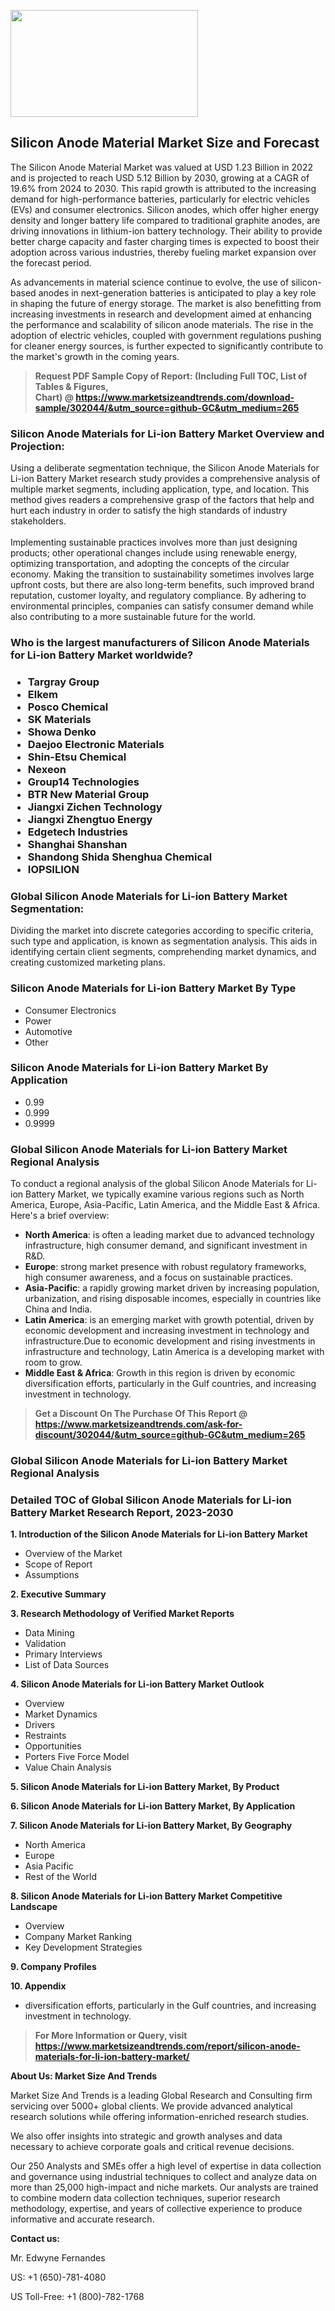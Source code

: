 <p><img class="alignnone size-medium wp-image-20088" src="https://ffe5etoiles.com/wp-content/uploads/2024/12/MST1-300x171.png" alt="" width="300" height="171" /></p><h2>Silicon Anode Material Market Size and Forecast</h2><p>The Silicon Anode Material Market was valued at USD 1.23 Billion in 2022 and is projected to reach USD 5.12 Billion by 2030, growing at a CAGR of 19.6% from 2024 to 2030. This rapid growth is attributed to the increasing demand for high-performance batteries, particularly for electric vehicles (EVs) and consumer electronics. Silicon anodes, which offer higher energy density and longer battery life compared to traditional graphite anodes, are driving innovations in lithium-ion battery technology. Their ability to provide better charge capacity and faster charging times is expected to boost their adoption across various industries, thereby fueling market expansion over the forecast period.</p><p>As advancements in material science continue to evolve, the use of silicon-based anodes in next-generation batteries is anticipated to play a key role in shaping the future of energy storage. The market is also benefitting from increasing investments in research and development aimed at enhancing the performance and scalability of silicon anode materials. The rise in the adoption of electric vehicles, coupled with government regulations pushing for cleaner energy sources, is further expected to significantly contribute to the market's growth in the coming years.</p></p><blockquote id="" class=""><strong>Request PDF Sample Copy of Report: (Including Full TOC, List of Tables &amp; Figures, Chart)&nbsp;@&nbsp;<strong><a href="https://www.marketsizeandtrends.com/download-sample/302044/&utm_source=github-GC&utm_medium=265" target="_blank">https://www.marketsizeandtrends.com/download-sample/302044/&utm_source=github-GC&utm_medium=265</a></strong></strong></blockquote><h3 id="" class="">Silicon Anode Materials for Li-ion Battery Market&nbsp;Overview and Projection:</h3><p id="" class="">Using a deliberate segmentation technique, the Silicon Anode Materials for Li-ion Battery Market research study provides a comprehensive analysis of multiple market segments, including application, type, and location. This method gives readers a comprehensive grasp of the factors that help and hurt each industry in order to satisfy the high standards of industry stakeholders. <br /> <br />Implementing sustainable practices involves more than just designing products; other operational changes include using renewable energy, optimizing transportation, and adopting the concepts of the circular economy. Making the transition to sustainability sometimes involves large upfront costs, but there are also long-term benefits, such improved brand reputation, customer loyalty, and regulatory compliance. By adhering to environmental principles, companies can satisfy consumer demand while also contributing to a more sustainable future for the world.</p><h3 id="" class="">Who is the largest manufacturers of&nbsp;Silicon Anode Materials for Li-ion Battery Market worldwide?</h3><h3 class=""><p><ul><li>Targray Group </li><li> Elkem </li><li> Posco Chemical </li><li> SK Materials </li><li> Showa Denko </li><li> Daejoo Electronic Materials </li><li> Shin-Etsu Chemical </li><li> Nexeon </li><li> Group14 Technologies </li><li> BTR New Material Group </li><li> Jiangxi Zichen Technology </li><li> Jiangxi Zhengtuo Energy </li><li> Edgetech Industries </li><li> Shanghai Shanshan </li><li> Shandong Shida Shenghua Chemical </li><li> IOPSILION</li></ul></p></h3><h3 id="" class="">Global&nbsp;Silicon Anode Materials for Li-ion Battery Market Segmentation:</h3><p id="" class="">Dividing the market into discrete categories according to specific criteria, such type and application, is known as segmentation analysis. This aids in identifying certain client segments, comprehending market dynamics, and creating customized marketing plans.</p><h3 id="" class="">Silicon Anode Materials for Li-ion Battery Market&nbsp;By Type</h3><p><p><ul><li>Consumer Electronics</li><li> Power</li><li> Automotive</li><li> Other</p></li></ul></p></p><h3 id="" class="">Silicon Anode Materials for Li-ion Battery Market&nbsp;By Application</h3><p class=""><p><ul><li>0.99</li><li> 0.999</li><li> 0.9999</li></ul></p></p><h3 id="" class="">Global Silicon Anode Materials for Li-ion Battery Market Regional Analysis</h3><p id="" class="">To conduct a regional analysis of the global Silicon Anode Materials for Li-ion Battery Market, we typically examine various regions such as North America, Europe, Asia-Pacific, Latin America, and the Middle East &amp; Africa. Here's a brief overview:</p><ul><li><strong>North America</strong>: is often a leading market due to advanced technology infrastructure, high consumer demand, and significant investment in R&amp;D.</li><li><strong>Europe</strong>: strong market presence with robust regulatory frameworks, high consumer awareness, and a focus on sustainable practices.</li><li><strong>Asia-Pacific</strong>: a rapidly growing market driven by increasing population, urbanization, and rising disposable incomes, especially in countries like China and India.</li><li><strong>Latin America</strong>: is an emerging market with growth potential, driven by economic development and increasing investment in technology and infrastructure.Due to economic development and rising investments in infrastructure and technology, Latin America is a developing market with room to grow.</li><li><strong>Middle East &amp; Africa</strong>: Growth in this region is driven by economic diversification efforts, particularly in the Gulf countries, and increasing investment in technology.</li></ul><blockquote id="" class=""><strong>Get a Discount On The Purchase Of This Report @ <strong><a href="https://www.marketsizeandtrends.com/ask-for-discount/302044/&utm_source=github-GC&utm_medium=265" target="_blank">https://www.marketsizeandtrends.com/ask-for-discount/302044/&utm_source=github-GC&utm_medium=265</a></strong></strong></blockquote><h3 id="" class="">Global Silicon Anode Materials for Li-ion Battery Market Regional Analysis</h3><h3 id="" class="">Detailed TOC of Global Silicon Anode Materials for Li-ion Battery Market Research Report, 2023-2030</h3><p id="" class=""><strong>1. Introduction of the Silicon Anode Materials for Li-ion Battery Market</strong></p><ul><li>Overview of the Market</li><li>Scope of Report</li><li>Assumptions</li></ul><p id="" class=""><strong>2. Executive Summary</strong></p><p id="" class=""><strong>3. Research Methodology of Verified Market Reports</strong></p><ul><li>Data Mining</li><li>Validation</li><li>Primary Interviews</li><li>List of Data Sources</li></ul><p id="" class=""><strong>4. Silicon Anode Materials for Li-ion Battery Market Outlook</strong></p><ul><li>Overview</li><li>Market Dynamics</li><li>Drivers</li><li>Restraints</li><li>Opportunities</li><li>Porters Five Force Model</li><li>Value Chain Analysis</li></ul><p id="" class=""><strong>5. Silicon Anode Materials for Li-ion Battery Market, By Product</strong></p><p id="" class=""><strong>6. Silicon Anode Materials for Li-ion Battery Market, By Application</strong></p><p id="" class=""><strong>7. Silicon Anode Materials for Li-ion Battery Market, By Geography</strong></p><ul><li>North America</li><li>Europe</li><li>Asia Pacific</li><li>Rest of the World</li></ul><p id="" class=""><strong>8. Silicon Anode Materials for Li-ion Battery Market Competitive Landscape</strong></p><ul><li>Overview</li><li>Company Market Ranking</li><li>Key Development Strategies</li></ul><p id="" class=""><strong>9. Company Profiles</strong></p><p id="" class=""><strong>10. Appendix</strong></p><ul><li>diversification efforts, particularly in the Gulf countries, and increasing investment in technology.</li></ul><blockquote id="" class=""><strong>For More Information or Query, visit <strong><strong><a href="https://www.marketsizeandtrends.com/report/silicon-anode-materials-for-li-ion-battery-market/" target="_blank">https://www.marketsizeandtrends.com/report/silicon-anode-materials-for-li-ion-battery-market/</a></strong></strong></strong></blockquote><p id="" class=""><strong>About Us: Market Size And Trends</strong></p><p id="" class="">Market Size And Trends is a leading Global Research and Consulting firm servicing over 5000+ global clients. We provide advanced analytical research solutions while offering information-enriched research studies.</p><p id="" class="">We also offer insights into strategic and growth analyses and data necessary to achieve corporate goals and critical revenue decisions.</p><p id="" class="">Our 250 Analysts and SMEs offer a high level of expertise in data collection and governance using industrial techniques to collect and analyze data on more than 25,000 high-impact and niche markets. Our analysts are trained to combine modern data collection techniques, superior research methodology, expertise, and years of collective experience to produce informative and accurate research.</p><p id="" class=""><strong>Contact us:</strong></p><p id="" class="">Mr. Edwyne Fernandes</p><p id="" class="">US: +1 (650)-781-4080</p><p id="" class="">US Toll-Free: +1 (800)-782-1768</p>
